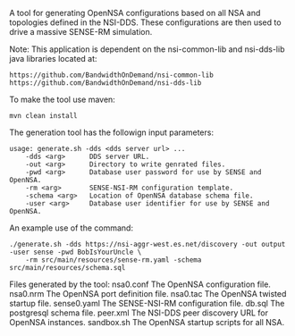 A tool for generating OpenNSA configurations based on all NSA and topologies
defined in the NSI-DDS. These configurations are then used to drive a massive
SENSE-RM simulation.

Note: This application is dependent on the nsi-common-lib and nsi-dds-lib
java libraries located at:

	https://github.com/BandwidthOnDemand/nsi-common-lib
	https://github.com/BandwidthOnDemand/nsi-dds-lib 

To make the tool use maven:

	mvn clean install

The generation tool has the followign input parameters:

	usage: generate.sh -dds <dds server url> ...
 		-dds <arg>      DDS server URL.
 		-out <arg>      Directory to write genrated files.
 		-pwd <arg>      Database user password for use by SENSE and OpenNSA.
 		-rm <arg>       SENSE-NSI-RM configuration template.
 		-schema <arg>   Location of OpenNSA database schema file.
 		-user <arg>     Database user identifier for use by SENSE and OpenNSA.

An example use of the command:

	./generate.sh -dds https://nsi-aggr-west.es.net/discovery -out output -user sense -pwd BobIsYourUncle \
		-rm src/main/resources/sense-rm.yaml -schema src/main/resources/schema.sql

Files generated by the tool:
	nsa0.conf	The OpenNSA configuration file.
	nsa0.nrm	The OpenNSA port definition file.
	nsa0.tac	The OpenNSA twisted startup file.
	sense0.yaml	The SENSE-NSI-RM configuration file.
	db.sql		The postgresql schema file.
	peer.xml	The NSI-DDS peer discovery URL for OpenNSA instances.
	sandbox.sh	The OpenNSA startup scripts for all NSA.

